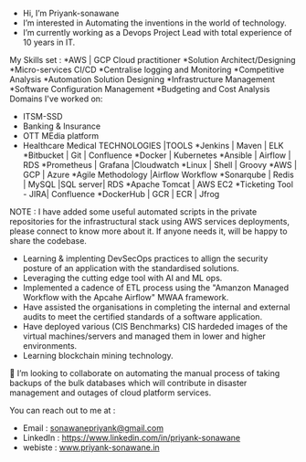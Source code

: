 - Hi, I’m Priyank-sonawane
- I’m interested in Automating the inventions in the world of technology.
- I’m currently working as a Devops Project Lead with total experience of 10 years in IT.


My Skills set : 
  *AWS | GCP Cloud practitioner 
  *Solution Architect/Designing 
  *Micro-services CI/CD
  *Centralise logging and Monitoring
  *Competitive Analysis
  *Automation Solution Designing
  *Infrastructure Management
  *Software Configuration Management
  *Budgeting and Cost Analysis
Domains I've worked on:
  * ITSM-SSD
  * Banking & Insurance
  * OTT MEdia platform
  * Healthcare Medical
TECHNOLOGIES |TOOLS
  *Jenkins | Maven | ELK
  *Bitbucket | Git | Confluence
  *Docker | Kubernetes
  *Ansible | Airflow | RDS
  *Prometheus | Grafana |Cloudwatch
  *Linux | Shell | Groovy
  *AWS | GCP | Azure
  *Agile Methodology |Airflow Workflow
  *Sonarqube | Redis | MySQL |SQL server| RDS
  *Apache Tomcat | AWS EC2
  *Ticketing Tool - JIRA| Confluence
  *DockerHub | GCR | ECR | Jfrog
  
  NOTE : I have added some useful automated scripts in the private repositories for the infrastructural stack using AWS services deployments, please connect to know more about it. If anyone needs it, will be happy to share the codebase. 

- Learning & implenting DevSecOps practices to allign the security posture of an application with the standardised solutions.
- Leveraging the cutting edge tool with AI and ML ops.
- Implemented a cadence of ETL process using the "Amanzon Managed Workflow with the Apcahe Airflow" MWAA framework. 
- Have assisted the organisations in completing the internal and external audits to meet the certified standards of a software application.
- Have deployed various (CIS Benchmarks) CIS hardeded images of the virtual machines/servers and managed them in lower and higher environments. 
- Learning blockchain mining technology.
  
💞️ I’m looking to collaborate on automating the manual process of taking backups of the bulk databases which will contribute in disaster management and outages of cloud platform services. 
 
You can reach out to me at :  
-    Email : sonawanepriyank@gmail.com 
-    LinkedIn : https://www.linkedin.com/in/priyank-sonawane
-    webiste : www.priyank-sonawane.in

<!---
Priyank-sonawane/Priyank-sonawane is a ✨ special ✨ repository because its `README.md` (this file) appears on your GitHub profile.
You can click the Preview link to take a look at your changes.
--->


